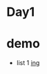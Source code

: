 # Day1
# demo
- list 1
[ing]([IMG-20250801-WA0012](https://github.com/user-attachments/assets/9e232548-fe62-4205-8a5b-ea52f9eea50d))



